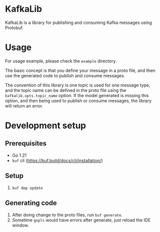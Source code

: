 # KafkaLib

KafkaLib is a library for publishing and consuming Kafka messages using Protobuf.

# Usage

For usage example, please check the `example` directory.

The basic concept is that you define your message in a proto file, and then use the generated code to publish and consume messages.

The convention of this library is one topic is used for one message type, and the topic name can be defined in the proto file using the `kafkalib.opts.topic_name` option. If the model generated is missing this option, and then being used to publish or consume messages, the library will return an error.

# Development setup

## Prerequisites

- Go 1.21
- `buf` cli (https://buf.build/docs/cli/installation/)

## Setup

1. `buf dep update`

## Generating code

1. After doing change to the proto files, run `buf generate`.
2. Sometime `gopls` would have errors after generate, just reload the IDE window.